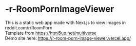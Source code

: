# -r-RoomPornImageViewer
This is a static web app made with Next.js to view images in reddit.com/r/RoomPorn <br/>
Template from https://html5up.net/multiverse <br/>
Demo site here: https://r-room-porn-image-viewer.vercel.app/
